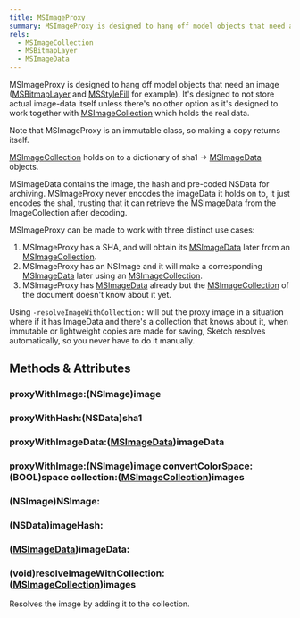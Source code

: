 ```yaml
---
title: MSImageProxy
summary: MSImageProxy is designed to hang off model objects that need an image (MSBitmapLayer and MSStyleFill for example). It's designed to not store actual image-data itself unless there's no other option as it's designed to work together with MSImageCollection which holds the real data.
rels:
  - MSImageCollection
  - MSBitmapLayer
  - MSImageData
---
```


MSImageProxy is designed to hang off model objects that need an image ([MSBitmapLayer](/docs/MSBitmapLayer/) and [MSStyleFill](/docs/MSStyleFill/) for example). It's designed to not store actual image-data itself unless there's no other option as it's designed to work together with [MSImageCollection](/docs/MSImageCollection/) which holds the real data.

Note that MSImageProxy is an immutable class, so making a copy returns itself.

[MSImageCollection](/docs/MSImageCollection/) holds on to a dictionary of sha1 -> [MSImageData](/docs/MSImageData/) objects.

MSImageData contains the image, the hash and pre-coded NSData for archiving. MSImageProxy never encodes the imageData it holds on to, it just encodes the sha1, trusting that it can retrieve the MSImageData from the ImageCollection after decoding.

MSImageProxy can be made to work with three distinct use cases:

1. MSImageProxy has a SHA, and will obtain its [MSImageData](/docs/MSImageData/) later from an [MSImageCollection](/docs/MSImageCollection/).
2. MSImageProxy has an NSImage and it will make a corresponding [MSImageData](/docs/MSImageData/) later using an [MSImageCollection](/docs/MSImageCollection/).
3. MSImageProxy has [MSImageData](/docs/MSImageData/) already but the [MSImageCollection](/docs/MSImageCollection/) of the document doesn't know about it yet.

Using `-resolveImageWithCollection:` will put the proxy image in a situation where if it has ImageData and there's a collection that knows about it, when immutable or lightweight copies are made for saving, Sketch resolves automatically, so you never have to do it manually.

## Methods & Attributes


### proxyWithImage:(NSImage)image

### proxyWithHash:(NSData)sha1

### proxyWithImageData:([MSImageData](/docs/MSImageData/))imageData

### proxyWithImage:(NSImage)image convertColorSpace:(BOOL)space collection:([MSImageCollection](/docs/MSImageCollection/))images

### (NSImage)NSImage:

### (NSData)imageHash:

### ([MSImageData](/docs/MSImageData/))imageData:

### (void)resolveImageWithCollection:([MSImageCollection](/docs/MSImageCollection/))images

Resolves the image by adding it to the collection.
